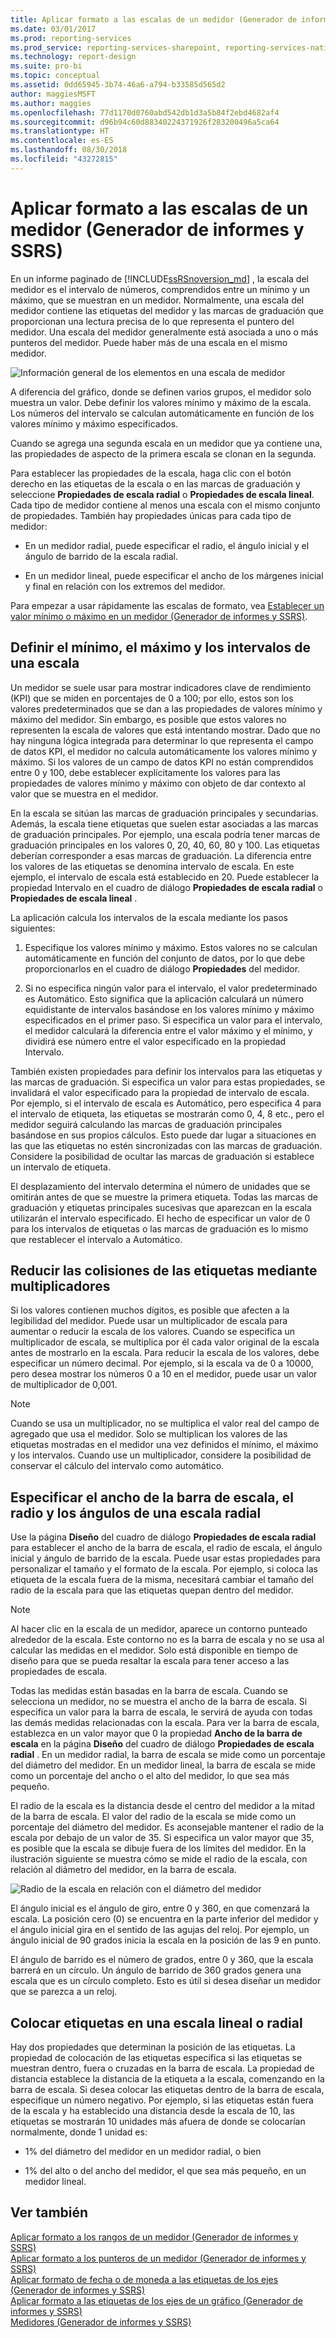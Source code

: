 ```yaml
---
title: Aplicar formato a las escalas de un medidor (Generador de informes y SSRS) | Microsoft Docs
ms.date: 03/01/2017
ms.prod: reporting-services
ms.prod_service: reporting-services-sharepoint, reporting-services-native
ms.technology: report-design
ms.suite: pro-bi
ms.topic: conceptual
ms.assetid: 0dd65945-3b74-46a6-a794-b33585d565d2
author: maggiesMSFT
ms.author: maggies
ms.openlocfilehash: 77d1170d0760abd542db1d3a5b84f2ebd4682af4
ms.sourcegitcommit: d96b94c60d88340224371926f283200496a5ca64
ms.translationtype: HT
ms.contentlocale: es-ES
ms.lasthandoff: 08/30/2018
ms.locfileid: "43272815"
---
```

# <a name="formatting-scales-on-a-gauge-report-builder-and-ssrs"></a>Aplicar formato a las escalas de un medidor (Generador de informes y SSRS)
  En un informe paginado de [!INCLUDE[ssRSnoversion_md](../../includes/ssrsnoversion-md.md)] , la escala del medidor es el intervalo de números, comprendidos entre un mínimo y un máximo, que se muestran en un medidor. Normalmente, una escala del medidor contiene las etiquetas del medidor y las marcas de graduación que proporcionan una lectura precisa de lo que representa el puntero del medidor. Una escala del medidor generalmente está asociada a uno o más punteros del medidor. Puede haber más de una escala en el mismo medidor.  
  
 ![Información general de los elementos en una escala de medidor](../../reporting-services/report-design/media/scaleoverviewdiagram.gif "Información general de los elementos en una escala de medidor")  
  
 A diferencia del gráfico, donde se definen varios grupos, el medidor solo muestra un valor. Debe definir los valores mínimo y máximo de la escala. Los números del intervalo se calculan automáticamente en función de los valores mínimo y máximo especificados.  
  
 Cuando se agrega una segunda escala en un medidor que ya contiene una, las propiedades de aspecto de la primera escala se clonan en la segunda.  
  
 Para establecer las propiedades de la escala, haga clic con el botón derecho en las etiquetas de la escala o en las marcas de graduación y seleccione **Propiedades de escala radial** o **Propiedades de escala lineal**. Cada tipo de medidor contiene al menos una escala con el mismo conjunto de propiedades. También hay propiedades únicas para cada tipo de medidor:  
  
-   En un medidor radial, puede especificar el radio, el ángulo inicial y el ángulo de barrido de la escala radial.  
  
-   En un medidor lineal, puede especificar el ancho de los márgenes inicial y final en relación con los extremos del medidor.  
  
 Para empezar a usar rápidamente las escalas de formato, vea [Establecer un valor mínimo o máximo en un medidor &#40;Generador de informes y SSRS&#41;](../../reporting-services/report-design/set-a-minimum-or-maximum-on-a-gauge-report-builder-and-ssrs.md).  
  
##  <a name="DefiningMinMax"></a> Definir el mínimo, el máximo y los intervalos de una escala  
 Un medidor se suele usar para mostrar indicadores clave de rendimiento (KPI) que se miden en porcentajes de 0 a 100; por ello, estos son los valores predeterminados que se dan a las propiedades de valores mínimo y máximo del medidor. Sin embargo, es posible que estos valores no representen la escala de valores que está intentando mostrar. Dado que no hay ninguna lógica integrada para determinar lo que representa el campo de datos KPI, el medidor no calcula automáticamente los valores mínimo y máximo. Si los valores de un campo de datos KPI no están comprendidos entre 0 y 100, debe establecer explícitamente los valores para las propiedades de valores mínimo y máximo con objeto de dar contexto al valor que se muestra en el medidor.  
  
 En la escala se sitúan las marcas de graduación principales y secundarias. Además, la escala tiene etiquetas que suelen estar asociadas a las marcas de graduación principales. Por ejemplo, una escala podría tener marcas de graduación principales en los valores 0, 20, 40, 60, 80 y 100. Las etiquetas deberían corresponder a esas marcas de graduación. La diferencia entre los valores de las etiquetas se denomina intervalo de escala. En este ejemplo, el intervalo de escala está establecido en 20. Puede establecer la propiedad Intervalo en el cuadro de diálogo **Propiedades de escala radial** o **Propiedades de escala lineal** .  
  
 La aplicación calcula los intervalos de la escala mediante los pasos siguientes:  
  
1.  Especifique los valores mínimo y máximo. Estos valores no se calculan automáticamente en función del conjunto de datos, por lo que debe proporcionarlos en el cuadro de diálogo **Propiedades** del medidor.  
  
2.  Si no especifica ningún valor para el intervalo, el valor predeterminado es Automático. Esto significa que la aplicación calculará un número equidistante de intervalos basándose en los valores mínimo y máximo especificados en el primer paso. Si especifica un valor para el intervalo, el medidor calculará la diferencia entre el valor máximo y el mínimo, y dividirá ese número entre el valor especificado en la propiedad Intervalo.  
  
 También existen propiedades para definir los intervalos para las etiquetas y las marcas de graduación. Si especifica un valor para estas propiedades, se invalidará el valor especificado para la propiedad de intervalo de escala. Por ejemplo, si el intervalo de escala es Automático, pero especifica 4 para el intervalo de etiqueta, las etiquetas se mostrarán como 0, 4, 8 etc., pero el medidor seguirá calculando las marcas de graduación principales basándose en sus propios cálculos. Esto puede dar lugar a situaciones en las que las etiquetas no estén sincronizadas con las marcas de graduación. Considere la posibilidad de ocultar las marcas de graduación si establece un intervalo de etiqueta.  
  
 El desplazamiento del intervalo determina el número de unidades que se omitirán antes de que se muestre la primera etiqueta. Todas las marcas de graduación y etiquetas principales sucesivas que aparezcan en la escala utilizarán el intervalo especificado. El hecho de especificar un valor de 0 para los intervalos de etiquetas o las marcas de graduación es lo mismo que restablecer el intervalo a Automático.  
  
##  <a name="ReducingCollisions"></a> Reducir las colisiones de las etiquetas mediante multiplicadores  
 Si los valores contienen muchos dígitos, es posible que afecten a la legibilidad del medidor. Puede usar un multiplicador de escala para aumentar o reducir la escala de los valores. Cuando se especifica un multiplicador de escala, se multiplica por él cada valor original de la escala antes de mostrarlo en la escala. Para reducir la escala de los valores, debe especificar un número decimal. Por ejemplo, si la escala va de 0 a 10000, pero desea mostrar los números 0 a 10 en el medidor, puede usar un valor de multiplicador de 0,001.  
  
> [!NOTE]  
>  Cuando se usa un multiplicador, no se multiplica el valor real del campo de agregado que usa el medidor. Solo se multiplican los valores de las etiquetas mostradas en el medidor una vez definidos el mínimo, el máximo y los intervalos. Cuando use un multiplicador, considere la posibilidad de conservar el cálculo del intervalo como automático.  
  
##  <a name="SpecifyingScaleBar"></a> Especificar el ancho de la barra de escala, el radio y los ángulos de una escala radial  
 Use la página **Diseño** del cuadro de diálogo **Propiedades de escala radial** para establecer el ancho de la barra de escala, el radio de escala, el ángulo inicial y ángulo de barrido de la escala. Puede usar estas propiedades para personalizar el tamaño y el formato de la escala. Por ejemplo, si coloca las etiqueta de la escala fuera de la misma, necesitará cambiar el tamaño del radio de la escala para que las etiquetas quepan dentro del medidor.  
  
> [!NOTE]  
>  Al hacer clic en la escala de un medidor, aparece un contorno punteado alrededor de la escala. Este contorno no es la barra de escala y no se usa al calcular las medidas en el medidor. Solo está disponible en tiempo de diseño para que se pueda resaltar la escala para tener acceso a las propiedades de escala.  
  
 Todas las medidas están basadas en la barra de escala. Cuando se selecciona un medidor, no se muestra el ancho de la barra de escala. Si especifica un valor para la barra de escala, le servirá de ayuda con todas las demás medidas relacionadas con la escala. Para ver la barra de escala, establezca en un valor mayor que 0 la propiedad **Ancho de la barra de escala** en la página **Diseño** del cuadro de diálogo **Propiedades de escala radial** . En un medidor radial, la barra de escala se mide como un porcentaje del diámetro del medidor. En un medidor lineal, la barra de escala se mide como un porcentaje del ancho o el alto del medidor, lo que sea más pequeño.  
  
 El radio de la escala es la distancia desde el centro del medidor a la mitad de la barra de escala. El valor del radio de la escala se mide como un porcentaje del diámetro del medidor. Es aconsejable mantener el radio de la escala por debajo de un valor de 35. Si especifica un valor mayor que 35, es posible que la escala se dibuje fuera de los límites del medidor. En la ilustración siguiente se muestra cómo se mide el radio de la escala, con relación al diámetro del medidor, en la barra de escala.  
  
 ![Radio de la escala en relación con el diámetro del medidor](../../reporting-services/report-design/media/scaleradiusdiagram.gif "Radio de la escala en relación con el diámetro del medidor")  
  
 El ángulo inicial es el ángulo de giro, entre 0 y 360, en que comenzará la escala. La posición cero (0) se encuentra en la parte inferior del medidor y el ángulo inicial gira en el sentido de las agujas del reloj. Por ejemplo, un ángulo inicial de 90 grados inicia la escala en la posición de las 9 en punto.  
  
 El ángulo de barrido es el número de grados, entre 0 y 360, que la escala barrerá en un círculo. Un ángulo de barrido de 360 grados genera una escala que es un círculo completo. Esto es útil si desea diseñar un medidor que se parezca a un reloj.  
  
##  <a name="PositioningLabels"></a> Colocar etiquetas en una escala lineal o radial  
 Hay dos propiedades que determinan la posición de las etiquetas. La propiedad de colocación de las etiquetas especifica si las etiquetas se muestran dentro, fuera o cruzadas en la barra de escala. La propiedad de distancia establece la distancia de la etiqueta a la escala, comenzando en la barra de escala. Si desea colocar las etiquetas dentro de la barra de escala, especifique un número negativo. Por ejemplo, si las etiquetas están fuera de la escala y ha establecido una distancia desde la escala de 10, las etiquetas se mostrarán 10 unidades más afuera de donde se colocarían normalmente, donde 1 unidad es:  
  
-   1% del diámetro del medidor en un medidor radial, o bien  
  
-   1% del alto o del ancho del medidor, el que sea más pequeño, en un medidor lineal.  
  
## <a name="see-also"></a>Ver también  
 [Aplicar formato a los rangos de un medidor &#40;Generador de informes y SSRS&#41;](../../reporting-services/report-design/formatting-ranges-on-a-gauge-report-builder-and-ssrs.md)   
 [Aplicar formato a los punteros de un medidor &#40;Generador de informes y SSRS&#41;](../../reporting-services/report-design/formatting-pointers-on-a-gauge-report-builder-and-ssrs.md)   
 [Aplicar formato de fecha o de moneda a las etiquetas de los ejes &#40;Generador de informes y SSRS&#41;](../../reporting-services/report-design/format-axis-labels-as-dates-or-currencies-report-builder-and-ssrs.md)   
 [Aplicar formato a las etiquetas de los ejes de un gráfico &#40;Generador de informes y SSRS&#41;](../../reporting-services/report-design/formatting-axis-labels-on-a-chart-report-builder-and-ssrs.md)   
 [Medidores &#40;Generador de informes y SSRS&#41;](../../reporting-services/report-design/gauges-report-builder-and-ssrs.md)  
  
  

